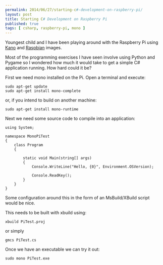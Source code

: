 ```yaml
---
permalink: 2014/06/27/starting-c#-development-on-raspberry-pi/
layout: post
title: Starting C# Development on Raspberry Pi
published: true
tags: [ csharp, raspberry-pi, mono ]
---
```


Youngest child and I have been playing around with the Raspberry Pi using 
[Kano](http://www.kano.me/) and [Raspbian](http://www.raspbian.org/) images.

Most of the programming exercises I have seen involve using Python and Pygame 
so I wondered how much it would take to get a simple C# application running. 
How hard could it be?


First we need mono installed on the Pi. Open a terminal and execute:

	sudo apt-get update
	sudo apt-get install mono-complete
	
or, if you intend to build on another machine:

	sudo apt-get install mono-runtime

Next we need some source code to compile into an application:

	using System;

	namespace MonoPiTest
	{
		class Program
		{

			static void Main(string[] args)
			{
				Console.WriteLine("Hello, {0}", Environment.OSVersion);

				Console.ReadKey();
			}
		}
	}	

Some configuration around this in the form of an MsBuild/XBuild script would 
be nice.

This needs to be built with xbuild using:

	xbuild PiTest.proj 
	
or simply

	gmcs PiTest.cs

Once we have an executable we can try it out:

	sudo mono PiTest.exe
	


